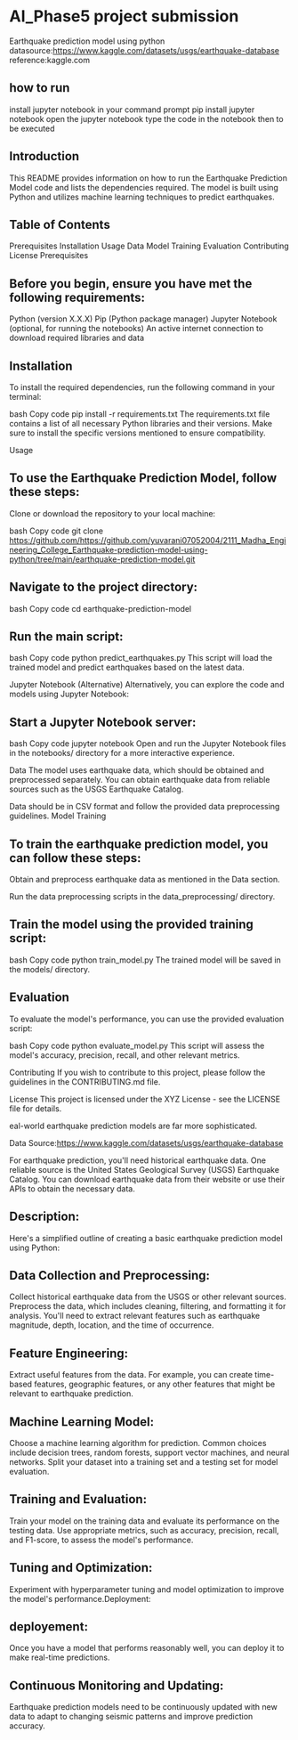 # AI_Phase5 project submission
Earthquake prediction model using python
datasource:https://www.kaggle.com/datasets/usgs/earthquake-database
reference:kaggle.com
## how to run
install jupyter notebook in your command prompt
pip install jupyter notebook
open the jupyter notebook
type the code in the notebook then to be executed
## Introduction
This README provides information on how to run the Earthquake Prediction Model code and lists the dependencies required. The model is built using Python and utilizes machine learning techniques to predict earthquakes.

## Table of Contents
Prerequisites
Installation
Usage
Data
Model Training
Evaluation
Contributing
License
Prerequisites
## Before you begin, ensure you have met the following requirements:

Python (version X.X.X)
Pip (Python package manager)
Jupyter Notebook (optional, for running the notebooks)
An active internet connection to download required libraries and data
## Installation
To install the required dependencies, run the following command in your terminal:

bash
Copy code
pip install -r requirements.txt
The requirements.txt file contains a list of all necessary Python libraries and their versions. Make sure to install the specific versions mentioned to ensure compatibility.

Usage
## To use the Earthquake Prediction Model, follow these steps:

Clone or download the repository to your local machine:

bash
Copy code
git clone https://github.com/https://github.com/yuvarani07052004/2111_Madha_Engineering_College_Earthquake-prediction-model-using-python/tree/main/earthquake-prediction-model.git
## Navigate to the project directory:

bash
Copy code
cd earthquake-prediction-model
## Run the main script:

bash
Copy code
python predict_earthquakes.py
This script will load the trained model and predict earthquakes based on the latest data.

Jupyter Notebook (Alternative)
Alternatively, you can explore the code and models using Jupyter Notebook:

## Start a Jupyter Notebook server:

bash
Copy code
jupyter notebook
Open and run the Jupyter Notebook files in the notebooks/ directory for a more interactive experience.

Data
The model uses earthquake data, which should be obtained and preprocessed separately. You can obtain earthquake data from reliable sources such as the USGS Earthquake Catalog.

Data should be in CSV format and follow the provided data preprocessing guidelines.
Model Training
## To train the earthquake prediction model, you can follow these steps:

Obtain and preprocess earthquake data as mentioned in the Data section.

Run the data preprocessing scripts in the data_preprocessing/ directory.

## Train the model using the provided training script:

bash
Copy code
python train_model.py
The trained model will be saved in the models/ directory.

## Evaluation
To evaluate the model's performance, you can use the provided evaluation script:

bash
Copy code
python evaluate_model.py
This script will assess the model's accuracy, precision, recall, and other relevant metrics.

Contributing
If you wish to contribute to this project, please follow the guidelines in the CONTRIBUTING.md file.

License
This project is licensed under the XYZ License - see the LICENSE file for details.

eal-world earthquake prediction models are far more sophisticated.

Data Source:https://www.kaggle.com/datasets/usgs/earthquake-database

For earthquake prediction, you'll need historical earthquake data. One reliable source is the United States Geological Survey (USGS) Earthquake Catalog. You can download earthquake data from their website or use their APIs to obtain the necessary data.

## Description:

Here's a simplified outline of creating a basic earthquake prediction model using Python:

## Data Collection and Preprocessing:

Collect historical earthquake data from the USGS or other relevant sources.
Preprocess the data, which includes cleaning, filtering, and formatting it for analysis.
You'll need to extract relevant features such as earthquake magnitude, depth, location, and the time of occurrence.
## Feature Engineering:

Extract useful features from the data. For example, you can create time-based features, geographic features, or any other features that might be relevant to earthquake prediction.
## Machine Learning Model:

Choose a machine learning algorithm for prediction. Common choices include decision trees, random forests, support vector machines, and neural networks.
Split your dataset into a training set and a testing set for model evaluation.
## Training and Evaluation:

Train your model on the training data and evaluate its performance on the testing data.
Use appropriate metrics, such as accuracy, precision, recall, and F1-score, to assess the model's performance.
## Tuning and Optimization:

Experiment with hyperparameter tuning and model optimization to improve the model's performance.Deployment:
## deployement:

Once you have a model that performs reasonably well, you can deploy it to make real-time predictions.

## Continuous Monitoring and Updating:
Earthquake prediction models need to be continuously updated with new data to adapt to changing seismic patterns and improve prediction accuracy.













